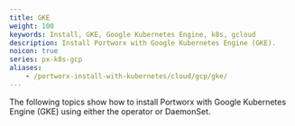 ```yaml
---
title: GKE
weight: 100
keywords: Install, GKE, Google Kubernetes Engine, k8s, gcloud
description: Install Portworx with Google Kubernetes Engine (GKE).
noicon: true
series: px-k8s-gcp
aliases:
    - /portworx-install-with-kubernetes/cloud/gcp/gke/
---
```


The following topics show how to install Portworx with Google Kubernetes Engine (GKE) using either the operator or DaemonSet.
